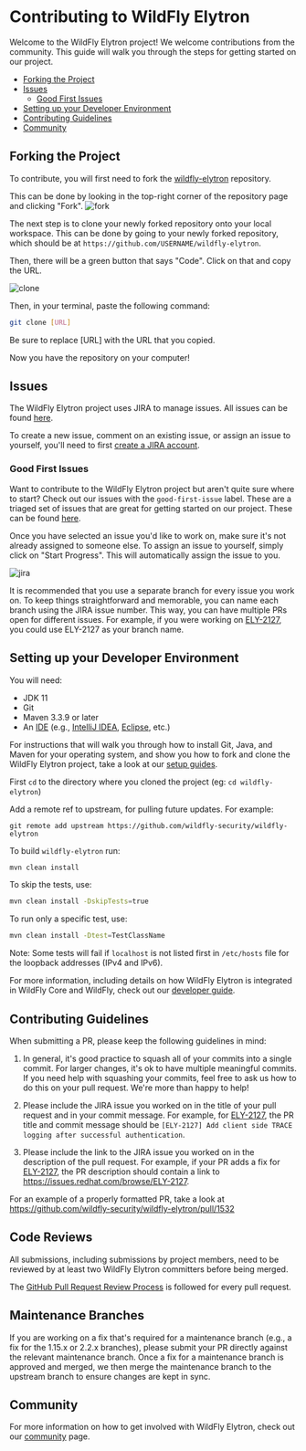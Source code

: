 Contributing to WildFly Elytron
==================================

Welcome to the WildFly Elytron project! We welcome contributions from the community. This guide will walk you through the steps for getting started on our project.

- [Forking the Project](#forking-the-project)
- [Issues](#issues)
  - [Good First Issues](#good-first-issues)
- [Setting up your Developer Environment](#setting-up-your-developer-environment)
- [Contributing Guidelines](#contributing-guidelines)
- [Community](#community)


## Forking the Project 
To contribute, you will first need to fork the [wildfly-elytron](https://github.com/wildfly-security/wildfly-elytron) repository. 

This can be done by looking in the top-right corner of the repository page and clicking "Fork".
![fork](assets/images/fork.jpg)

The next step is to clone your newly forked repository onto your local workspace. This can be done by going to your newly forked repository, which should be at `https://github.com/USERNAME/wildfly-elytron`. 

Then, there will be a green button that says "Code". Click on that and copy the URL.

![clone](assets/images/clone.png)

Then, in your terminal, paste the following command:
```bash
git clone [URL]
```
Be sure to replace [URL] with the URL that you copied.

Now you have the repository on your computer!

## Issues
The WildFly Elytron project uses JIRA to manage issues. All issues can be found [here](https://issues.redhat.com/projects/ELY/issues). 

To create a new issue, comment on an existing issue, or assign an issue to yourself, you'll need to first [create a JIRA account](https://issues.redhat.com/).


### Good First Issues
Want to contribute to the WildFly Elytron project but aren't quite sure where to start? Check out our issues with the `good-first-issue` label. These are a triaged set of issues that are great for getting started on our project. These can be found [here](https://issues.redhat.com/issues/?filter=12383825). 

Once you have selected an issue you'd like to work on, make sure it's not already assigned to someone else. To assign an issue to yourself, simply click on "Start Progress". This will automatically assign the issue to you.

![jira](assets/images/jira_start_progress.png)

It is recommended that you use a separate branch for every issue you work on. To keep things straightforward and memorable, you can name each branch using the JIRA issue number. This way, you can have multiple PRs open for different issues. For example, if you were working on [ELY-2127](https://issues.redhat.com/browse/ELY-2127), you could use ELY-2127 as your branch name.

## Setting up your Developer Environment
You will need:

* JDK 11
* Git
* Maven 3.3.9 or later
* An [IDE](https://en.wikipedia.org/wiki/Comparison_of_integrated_development_environments#Java)
(e.g., [IntelliJ IDEA](https://www.jetbrains.com/idea/download/), [Eclipse](https://www.eclipse.org/downloads/), etc.)

For instructions that will walk you through how to install Git, Java, and Maven for your operating system, and show you how to fork and clone the WildFly Elytron project, take a look at our [setup guides](https://wildfly-security.github.io/wildfly-elytron/guides/).

First `cd` to the directory where you cloned the project (eg: `cd wildfly-elytron`)

Add a remote ref to upstream, for pulling future updates.
For example:

```
git remote add upstream https://github.com/wildfly-security/wildfly-elytron
```
To build `wildfly-elytron` run:
```bash
mvn clean install
```

To skip the tests, use:

```bash
mvn clean install -DskipTests=true
```

To run only a specific test, use:

```bash
mvn clean install -Dtest=TestClassName
```
Note: Some tests will fail if `localhost` is not listed first in `/etc/hosts` file for the loopback addresses (IPv4 and IPv6).

For more information, including details on how WildFly Elytron is integrated in WildFly Core and WildFly, check out our [developer guide](https://wildfly-security.github.io/wildfly-elytron/getting-started-for-developers/).

## Contributing Guidelines

When submitting a PR, please keep the following guidelines in mind:

1. In general, it's good practice to squash all of your commits into a single commit. For larger changes, it's ok to have multiple meaningful commits. If you need help with squashing your commits, feel free to ask us how to do this on your pull request. We're more than happy to help!

2. Please include the JIRA issue you worked on in the title of your pull request and in your commit message. For example, for [ELY-2127](https://issues.redhat.com/browse/ELY-2127), the PR title and commit message should be `[ELY-2127] Add client side TRACE logging after successful authentication`.

3. Please include the link to the JIRA issue you worked on in the description of the pull request. For example, if your PR adds a fix for [ELY-2127](https://issues.redhat.com/browse/ELY-2127), the PR description should contain a link to https://issues.redhat.com/browse/ELY-2127.

For an example of a properly formatted PR, take a look at https://github.com/wildfly-security/wildfly-elytron/pull/1532

## Code Reviews

All submissions, including submissions by project members, need to be reviewed by at least two WildFly Elytron committers before being merged.

The [GitHub Pull Request Review Process](https://docs.github.com/en/pull-requests/collaborating-with-pull-requests/reviewing-changes-in-pull-requests/about-pull-request-reviews) is followed for every pull request.

## Maintenance Branches

If you are working on a fix that's required for a maintenance branch (e.g., a fix for the 1.15.x or 2.2.x branches), please submit
your PR directly against the relevant maintenance branch. Once a fix for a maintenance branch is approved and merged, we then
merge the maintenance branch to the upstream branch to ensure changes are kept in sync.

## Community
For more information on how to get involved with WildFly Elytron, check out our [community](https://wildfly-security.github.io/wildfly-elytron/community/) page.
